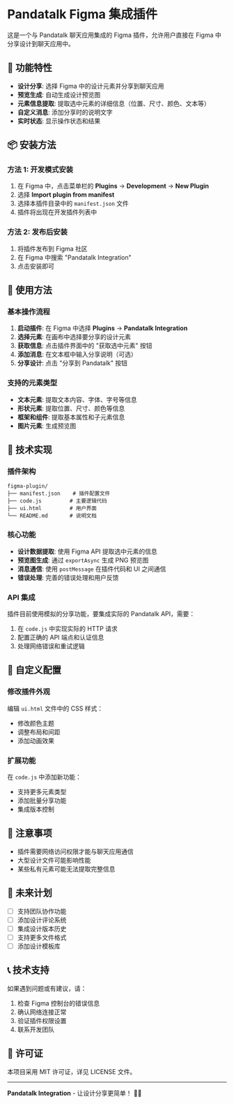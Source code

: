 # Pandatalk Figma 集成插件

这是一个与 Pandatalk 聊天应用集成的 Figma 插件，允许用户直接在 Figma 中分享设计到聊天应用中。

## 🚀 功能特性

- **设计分享**: 选择 Figma 中的设计元素并分享到聊天应用
- **预览生成**: 自动生成设计预览图
- **元素信息提取**: 提取选中元素的详细信息（位置、尺寸、颜色、文本等）
- **自定义消息**: 添加分享时的说明文字
- **实时状态**: 显示操作状态和结果

## 📦 安装方法

### 方法 1: 开发模式安装

1. 在 Figma 中，点击菜单栏的 **Plugins** → **Development** → **New Plugin**
2. 选择 **Import plugin from manifest**
3. 选择本插件目录中的 `manifest.json` 文件
4. 插件将出现在开发插件列表中

### 方法 2: 发布后安装

1. 将插件发布到 Figma 社区
2. 在 Figma 中搜索 "Pandatalk Integration"
3. 点击安装即可

## 🎯 使用方法

### 基本操作流程

1. **启动插件**: 在 Figma 中选择 **Plugins** → **Pandatalk Integration**
2. **选择元素**: 在画布中选择要分享的设计元素
3. **获取信息**: 点击插件界面中的 "获取选中元素" 按钮
4. **添加消息**: 在文本框中输入分享说明（可选）
5. **分享设计**: 点击 "分享到 Pandatalk" 按钮

### 支持的元素类型

- **文本元素**: 提取文本内容、字体、字号等信息
- **形状元素**: 提取位置、尺寸、颜色等信息
- **框架和组件**: 提取基本属性和子元素信息
- **图片元素**: 生成预览图

## 🔧 技术实现

### 插件架构

```
figma-plugin/
├── manifest.json    # 插件配置文件
├── code.js         # 主要逻辑代码
├── ui.html         # 用户界面
└── README.md       # 说明文档
```

### 核心功能

- **设计数据提取**: 使用 Figma API 提取选中元素的信息
- **预览图生成**: 通过 `exportAsync` 生成 PNG 预览图
- **消息通信**: 使用 `postMessage` 在插件代码和 UI 之间通信
- **错误处理**: 完善的错误处理和用户反馈

### API 集成

插件目前使用模拟的分享功能，要集成实际的 Pandatalk API，需要：

1. 在 `code.js` 中实现实际的 HTTP 请求
2. 配置正确的 API 端点和认证信息
3. 处理网络错误和重试逻辑

## 🎨 自定义配置

### 修改插件外观

编辑 `ui.html` 文件中的 CSS 样式：
- 修改颜色主题
- 调整布局和间距
- 添加动画效果

### 扩展功能

在 `code.js` 中添加新功能：
- 支持更多元素类型
- 添加批量分享功能
- 集成版本控制

## 🚨 注意事项

- 插件需要网络访问权限才能与聊天应用通信
- 大型设计文件可能影响性能
- 某些私有元素可能无法提取完整信息

## 🔮 未来计划

- [ ] 支持团队协作功能
- [ ] 添加设计评论系统
- [ ] 集成设计版本历史
- [ ] 支持更多文件格式
- [ ] 添加设计模板库

## 📞 技术支持

如果遇到问题或有建议，请：

1. 检查 Figma 控制台的错误信息
2. 确认网络连接正常
3. 验证插件权限设置
4. 联系开发团队

## 📄 许可证

本项目采用 MIT 许可证，详见 LICENSE 文件。

---

**Pandatalk Integration** - 让设计分享更简单！ 🎨✨


